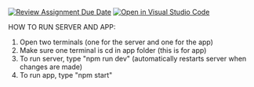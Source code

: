 [![Review Assignment Due Date](https://classroom.github.com/assets/deadline-readme-button-24ddc0f5d75046c5622901739e7c5dd533143b0c8e959d652212380cedb1ea36.svg)](https://classroom.github.com/a/apcvbojB)
[![Open in Visual Studio Code](https://classroom.github.com/assets/open-in-vscode-718a45dd9cf7e7f842a935f5ebbe5719a5e09af4491e668f4dbf3b35d5cca122.svg)](https://classroom.github.com/online_ide?assignment_repo_id=12548363&assignment_repo_type=AssignmentRepo)

HOW TO RUN SERVER AND APP:
1. Open two terminals (one for the server and one for the app)
2. Make sure one terminal is cd in app folder (this is for app)
3. To run server, type "npm run dev" (automatically restarts server when changes are made)
4. To run app, type "npm start"